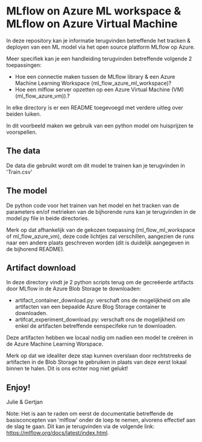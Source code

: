 # MLflow on Azure ML workspace & MLflow on Azure Virtual Machine

In deze repository kan je informatie terugvinden betreffende het tracken & deployen van een ML model via het open source platform MLflow  op Azure. 

Meer specifiek kan je een handleiding terugvinden betreffende volgende 2 toepassingen:
  - Hoe een connectie maken tussen de MLflow library & een Azure Machine Learning Workspace (ml_flow_azure_ml_workspace)? 
  - Hoe een mlflow server opzetten op een Azure Virtual Machine (VM) (ml_flow_azure_vm)).?
  
In elke directory is er een README toegevoegd met verdere uitleg over beiden luiken. 

In dit voorbeeld maken we gebruik van een python model om huisprijzen te voorspellen. 

## The data

De data die gebruikt wordt om dit model te trainen kan je terugvinden in 'Train.csv'

## The model

De python code voor het trainen van het model en het tracken van de parameters en/of metrieken van de bijhorende runs kan je terugvinden in de model.py file in beide directories. 

Merk op dat afhankelijk van de gekozen toepassing (ml_flow_ml_workspace of ml_flow_azure_vm), deze code lichtjes zal verschillen, aangezien de runs naar een andere plaats geschreven worden (dit is duidelijk aangegeven in de bijhorend README). 

## Artifact download

In deze directory vindt je 2 python scripts terug om de gecreëerde artifacts door MLflow in de Azure Blob Storage te downloaden:
  - artifact_container_download.py: verschaft ons de mogelijkheid om alle artifacten van een bepaalde Azure Blog Storage container te downloaden. 
  - artifcat_experiment_download.py: verschaft ons de mogelijkheid om enkel de artifacten betreffende eenspecifeke run te downloaden.

Deze artifacten hebben we locaal nodig om nadien een model te creëren in de Azure Machine Learning Worspace. 

Merk op dat we idealiter deze stap kunnen overslaan door rechtstreeks de artifacten in de Blob Storage te gebruiken in plaats van deze eerst lokaal binnen te halen. Dit is ons echter nog niet gelukt!

Enjoy!
--------------------------------------------------------------
Julie & Gertjan 

Note: Het is aan te raden om eerst de documentatie betreffende de basisconcepten van 'mlflow' onder de loep te nemen, alvorens effectief aan de slag te gaan. Dit kan je terugvinden via de volgende link:  https://mlflow.org/docs/latest/index.html.
